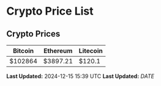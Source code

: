 # Crypto Price List

## Crypto Prices
| Bitcoin | Ethereum | Litecoin |
| ------- | -------- | -------- |
| $102864 | $3897.21 | $120.1 |
**Last Updated:** 2024-12-15 15:39 UTC
**Last Updated:** $DATE$
